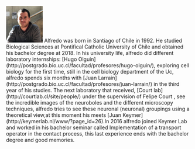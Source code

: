 

<img src="https://github.com/aiaraneda/alfredo-araneda/blob/gn_page/my_photo.png" width="100" height="100">
Alfredo was born in Santiago of Chile in 1992. He studied  Biological Sciences at Pontifical Catholic University of Chile and obtained his bachelor degree at 2018.
In his university life, alfredo did different laboratory internships: [Hugo Olguin](http://postgrado.bio.uc.cl/facultad/profesores/hugo-olguin/), 
exploring cell biology for the first time, still in the cell biology department of the Uc, alfredo spends six months with [Juan Larrain](http://postgrado.bio.uc.cl/facultad/profesores/juan-larrain/)
in the third year of his studies. The next laboratory that received, [Court lab](http://courtlab.cl/site/people/) under the supervision of Felipe Court ,
see the incredible images of the neuroboles and the different microscopy techniques, alfredo tries to see these neuronal (neuronal) groupings using a theoretical 
view,at this moment his  meets [Juan Keymer](http://keymerlab.nl/www/?page_id=26).In 2016 alfredo joined Keymer Lab and worked in his  bachelor seminar 
called Implementation of a transport operator in the contact process, this last experience ends with the bachelor degree and good memories.


